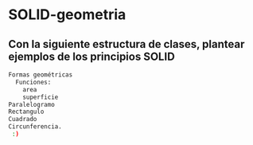 # SOLID-geometria

## Con la siguiente estructura de clases, plantear ejemplos de los principios SOLID
```bash
Formas geométricas
  Funciones:
    area
    superficie
Paralelogramo
Rectangulo
Cuadrado
Circunferencia.
 :)
```
